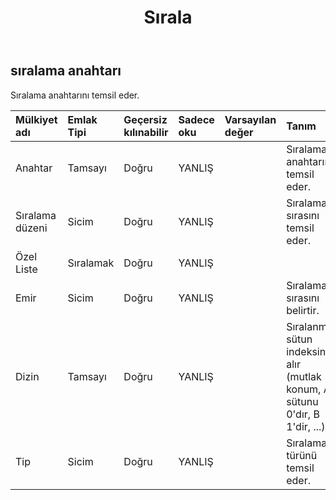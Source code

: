 ﻿---
title: Sırala
second_title: Aspose.Cells Cloud Documen
type: docs
url: /tr/specification/model/sortkey/
description: "Aspose.Cells Bulut modeli spesifikasyonu: SortKey. Açma, oluşturma, düzenleme, bölme, birleştirme, karşılaştırma ve dönüştürme gibi özelliklerle Excel ve diğer elektronik tablo belgelerini zahmetsizce yönetin"
kwords: Excel, Office, Elektronik Tablo, Cloud REST API, SortKey
weight: 50
---
## **sıralama anahtarı**

 Sıralama anahtarını temsil eder.

| Mülkiyet adı| Emlak Tipi| Geçersiz kılınabilir| Sadece oku| Varsayılan değer| Tanım|
|:- |:- |:- |:- |:- |:- |
| Anahtar| Tamsayı| Doğru| YANLIŞ|| Sıralama anahtarını temsil eder.|
| Sıralama düzeni| Sicim| Doğru| YANLIŞ||Sıralama sırasını temsil eder.|
| Özel Liste|Sıralamak<String> | Doğru| YANLIŞ|||
| Emir| Sicim| Doğru| YANLIŞ|| Sıralama sırasını belirtir.|
| Dizin| Tamsayı| Doğru| YANLIŞ|| Sıralanmış sütun indeksini alır (mutlak konum, A sütunu 0'dır, B 1'dir, ...).|
| Tip| Sicim| Doğru| YANLIŞ|| Sıralama türünü temsil eder.|

